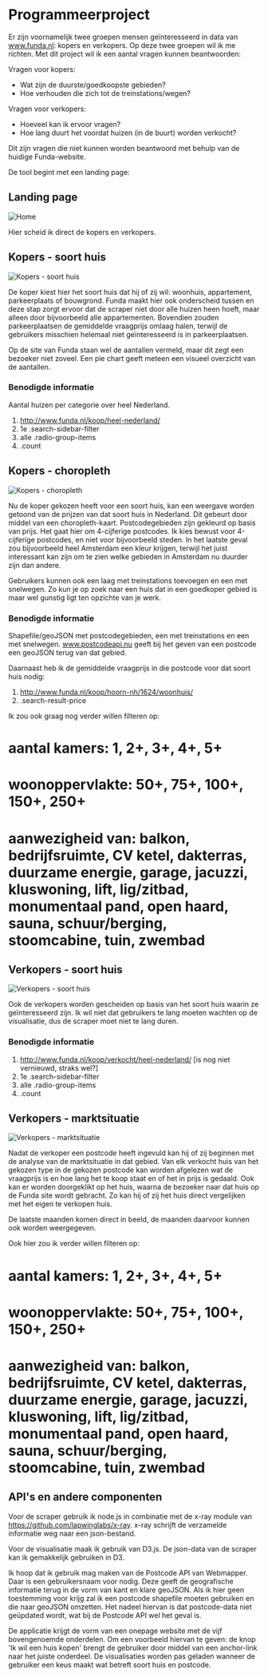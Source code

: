 # Programmeerproject

Er zijn voornamelijk twee groepen mensen geïnteresseerd in data van www.funda.nl: kopers en verkopers. Op deze twee groepen wil ik me richten. Met dit project wil ik een aantal vragen kunnen beantwoorden:

Vragen voor kopers:
* Wat zijn de duurste/goedkoopste gebieden?
* Hoe verhouden die zich tot de treinstations/wegen?

Vragen voor verkopers:
* Hoeveel kan ik ervoor vragen?
* Hoe lang duurt het voordat huizen (in de buurt) worden verkocht?

Dit zijn vragen die niet kunnen worden beantwoord met behulp van de huidige Funda-website. 

De tool begint met een landing page:

## Landing page
![Home](doc/home.png)

Hier scheid ik direct de kopers en verkopers. 

## Kopers - soort huis
![Kopers - soort huis](doc/kopen-soorthuis.png)

De koper kiest hier het soort huis dat hij of zij wil: woonhuis, appartement, parkeerplaats of bouwgrond. Funda maakt hier ook onderscheid tussen en deze stap zorgt ervoor dat de scraper niet door alle huizen heen hoeft, maar alleen door bijvoorbeeld alle appartementen. Bovendien zouden parkeerplaatsen de gemiddelde vraagprijs omlaag halen, terwijl de gebruikers misschien helemaal niet geïnteresseerd is in parkeerplaatsen.

Op de site van Funda staan wel de aantallen vermeld, maar dit zegt een bezoeker niet zoveel. Een pie chart geeft meteen een visueel overzicht van de aantallen.

### Benodigde informatie
Aantal huizen per categorie over heel Nederland. 

1. http://www.funda.nl/koop/heel-nederland/
2. 1e .search-sidebar-filter  
3. alle .radio-group-items
4. .count

## Kopers - choropleth
![Kopers - choropleth](doc/kopen-choro.png)

Nu de koper gekozen heeft voor een soort huis, kan een weergave worden getoond van de prijzen van dat soort huis in Nederland. Dit gebeurt door middel van een choropleth-kaart. Postcodegebieden zijn gekleurd op basis van prijs. Het gaat hier om 4-cijferige postcodes. Ik kies bewust voor 4-cijferige postcodes, en niet voor bijvoorbeeld steden. In het laatste geval zou bijvoorbeeld heel Amsterdam een kleur krijgen, terwijl het juist interessant kan zijn om te zien welke gebieden in Amsterdam nu duurder zijn dan andere.

Gebruikers kunnen ook een laag met treinstations toevoegen en een met snelwegen. Zo kun je op zoek naar een huis dat in een goedkoper gebied is maar wel gunstig ligt ten opzichte van je werk. 

### Benodigde informatie
Shapefile/geoJSON met postcodegebieden, een met treinstations en een met snelwegen. www.postcodeapi.nu geeft bij het geven van een postcode een geoJSON terug van dat gebied.

Daarnaast heb ik de gemiddelde vraagprijs in die postcode voor dat soort huis nodig:

1. http://www.funda.nl/koop/hoorn-nh/1624/woonhuis/
2. .search-result-price

Ik zou ook graag nog verder willen filteren op:

# aantal kamers: 1, 2+, 3+, 4+, 5+
# woonoppervlakte: 50+, 75+, 100+, 150+, 250+
# aanwezigheid van: balkon, bedrijfsruimte, CV ketel, dakterras, duurzame energie, garage, jacuzzi, kluswoning, lift, lig/zitbad, monumentaal pand, open haard, sauna, schuur/berging, stoomcabine, tuin, zwembad

## Verkopers - soort huis
![Verkopers - soort huis](doc/verkopen-soorthuis.png)

Ook de verkopers worden gescheiden op basis van het soort huis waarin ze geïnteresseerd zijn. Ik wil niet dat gebruikers te lang moeten wachten op de visualisatie, dus de scraper moet niet te lang duren. 

### Benodigde informatie
1. http://www.funda.nl/koop/verkocht/heel-nederland/
[is nog niet vernieuwd, straks wel?]
2. 1e .search-sidebar-filter  
3. alle .radio-group-items
4. .count

## Verkopers - marktsituatie
![Verkopers - marktsituatie](doc/verkopen-tijdlijn.png)

Nadat de verkoper een postcode heeft ingevuld kan hij of zij beginnen met de analyse van de marktsituatie in dat gebied. Van elk verkocht huis van het gekozen type in de gekozen postcode kan worden afgelezen wat de vraagprijs is en hoe lang het te koop staat en of het in prijs is gedaald. Ook kan er worden doorgeklikt op het huis, waarna de bezoeker naar dat huis op de Funda site wordt gebracht. Zo kan hij of zij het huis direct vergelijken met het eigen te verkopen huis. 

De laatste maanden komen direct in beeld, de maanden daarvoor kunnen ook worden weergegeven. 

Ook hier zou ik verder willen filteren op:

# aantal kamers: 1, 2+, 3+, 4+, 5+
# woonoppervlakte: 50+, 75+, 100+, 150+, 250+
# aanwezigheid van: balkon, bedrijfsruimte, CV ketel, dakterras, duurzame energie, garage, jacuzzi, kluswoning, lift, lig/zitbad, monumentaal pand, open haard, sauna, schuur/berging, stoomcabine, tuin, zwembad

## API's en andere componenten
Voor de scraper gebruik ik node.js in combinatie met de x-ray module van https://github.com/lapwinglabs/x-ray. x-ray schrijft de verzamelde informatie weg naar een json-bestand. 

Voor de visualisatie maak ik gebruik van D3.js. De json-data van de scraper kan ik gemakkelijk gebruiken in D3. 

Ik hoop dat ik gebruik mag maken van de Postcode API van Webmapper. Daar is een gebruikersnaam voor nodig. Deze geeft de geografische informatie terug in de vorm van kant en klare geoJSON. Als ik hier geen toestemming voor krijg zal ik een postcode shapefile moeten gebruiken en die naar geoJSON omzetten. Het nadeel hiervan is dat postcode-data niet geüpdated wordt, wat bij de Postcode API wel het geval is. 

De applicatie krijgt de vorm van een onepage website met de vijf bovengenoemde onderdelen. Om een voorbeeld hiervan te geven: de knop 'Ik wil een huis kopen' brengt de gebruiker door middel van een anchor-link naar het juiste onderdeel. De visualisaties worden pas geladen wanneer de gebruiker een keus maakt wat betreft soort huis en postcode.